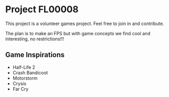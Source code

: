 # Project FL00008

This project is a volunteer games project. Feel free to join in and contribute.

The plan is to make an FPS but with game concepts we find cool and interesting, no restrictions!!!

## Game Inspirations
* Half-Life 2
* Crash Bandicoot
* Motorstorm
* Crysis
* Far Cry
